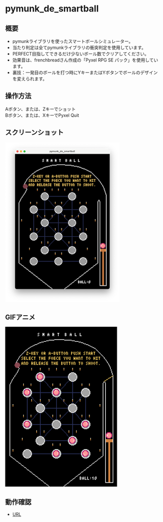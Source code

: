 # pymunk_de_smartball
## 概要
- pymunkライブラリを使ったスマートボールシミュレーター。
- 当たり判定は全てpymunkライブラリの衝突判定を使用しています。
- PERFECT目指してできるだけ少ないボール数でクリアしてください。
- 効果音は、frenchbreadさん作成の「Pyxel RPG SE パック」を使用しています。
- 裏技：一発目のボールを打つ時にYキーまたはYボタンでボールのデザインを変えられます。

## 操作方法
Aボタン、または、Zキーでショット  
Bボタン、または、XキーでPyxel Quit  

## スクリーンショット
![SS](sm_start.png)

## GIFアニメ
![GIF](sm_0116.gif)

## 動作確認
- [URL](https://sanbunno-ichi.github.io/pymunk_de_smartball/)
